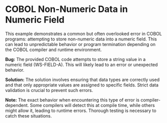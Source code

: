 # COBOL Non-Numeric Data in Numeric Field

This example demonstrates a common but often overlooked error in COBOL programs: attempting to store non-numeric data into a numeric field. This can lead to unpredictable behavior or program termination depending on the COBOL compiler and runtime environment.

**Bug:** The provided COBOL code attempts to store a string value in a numeric field (WS-FIELD-A). This will likely lead to an error or unexpected behavior.

**Solution:**  The solution involves ensuring that data types are correctly used and that only appropriate values are assigned to specific fields. Strict data validation is crucial to prevent such errors.

**Note:** The exact behavior when encountering this type of error is compiler-dependent. Some compilers will detect this at compile time, while others might allow it, leading to runtime errors.  Thorough testing is necessary to catch these situations.